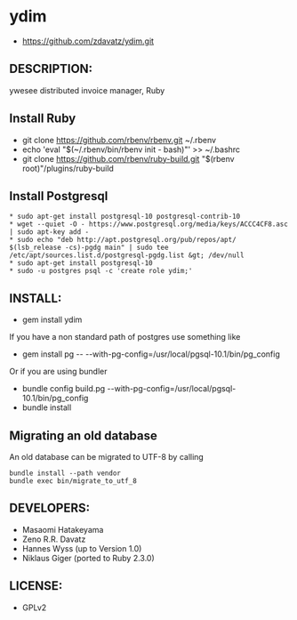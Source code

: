 # ydim

* https://github.com/zdavatz/ydim.git

## DESCRIPTION:

ywesee distributed invoice manager, Ruby

## Install Ruby

* git clone https://github.com/rbenv/rbenv.git ~/.rbenv
* echo 'eval "$(~/.rbenv/bin/rbenv init - bash)"' >> ~/.bashrc
* git clone https://github.com/rbenv/ruby-build.git "$(rbenv root)"/plugins/ruby-build

## Install Postgresql
```
* sudo apt-get install postgresql-10 postgresql-contrib-10
* wget --quiet -O - https://www.postgresql.org/media/keys/ACCC4CF8.asc | sudo apt-key add -
* sudo echo "deb http://apt.postgresql.org/pub/repos/apt/ $(lsb_release -cs)-pgdg main" | sudo tee /etc/apt/sources.list.d/postgresql-pgdg.list &gt; /dev/null
* sudo apt-get install postgresql-10
* sudo -u postgres psql -c 'create role ydim;'
```
## INSTALL:

* gem install ydim

If you have a non standard path of postgres use something like

* gem install pg -- --with-pg-config=/usr/local/pgsql-10.1/bin/pg_config

Or if you are using bundler

* bundle config build.pg --with-pg-config=/usr/local/pgsql-10.1/bin/pg_config
* bundle install

## Migrating an old database

An old database can be migrated to UTF-8 by calling

    bundle install --path vendor
    bundle exec bin/migrate_to_utf_8

## DEVELOPERS:

* Masaomi Hatakeyama
* Zeno R.R. Davatz
* Hannes Wyss (up to Version 1.0)
* Niklaus Giger (ported to Ruby 2.3.0)

## LICENSE:

* GPLv2
